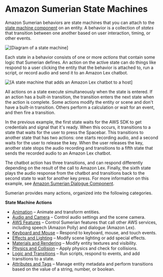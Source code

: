 # Amazon Sumerian State Machines<a name="sumerian-statemachines"></a>

Amazon Sumerian behaviors are state machines that you can attach to the [state machine component](entities-statemachine.md) on an entity\. A behavior is a collection of *states* that transition between one another based on user interaction, timing, or other events\.

![\[Diagram of a state machine\]](http://docs.aws.amazon.com/sumerian/latest/userguide/images/components-statemachine-diagram.png)

Each state in a behavior consists of one or more *actions* that contain some logic that Sumerian defines\. An action on the active state can do things like respond to a user clicking the entity that the behavior is attached to, run a script, or record audio and send it to an Amazon Lex chatbot\.

![\[A state machine that adds an Amazon Lex chatbot to a host\]](http://docs.aws.amazon.com/sumerian/latest/userguide/images/components-dialogue-state-audio.png)

All actions on a state execute simultaneously when the state is entered\. If an action has a built\-in transition, the transition enters the next state when the action is complete\. Some actions modify the entity or scene and don't have a built\-in transition\. Others perform a calculation or wait for an event, and then fire a transition\.

In the previous example, the first state waits for the AWS SDK to get credentials and signal that it's ready\. When this occurs, it transitions to a state that waits for the user to press the Spacebar\. This transitions to another state that has two actions: one starts recording audio, and a second waits for the user to release the key\. When the user releases the key, another state stops the audio recording and transitions to a fifth state that sends the recorded audio to an Amazon Lex chatbot\.

The chatbot action has three transitions, and can respond differently depending on the result of the call to Amazon Lex\. Finally, the sixth state plays the audio response from the chatbot and transitions back to the second state to wait for another key press\. For more information on this example, see [Amazon Sumerian Dialogue Component](entities-dialogue.md)\.

Sumerian provides many actions, organized into the following categories\.

**State Machine Actions**
+ [Animation](statemachines-animation.md) – Animate and transform entities\.
+ [Audio and Camera](statemachines-audio.md) – Control audio settings and the scene camera\.
+ [AWS Features](statemachines-aws.md) – Control Sumerian features that call other AWS services, including speech \(Amazon Polly\) and dialogue \(Amazon Lex\)\.
+ [Keyboard and Mouse](statemachines-controls.md) – Respond to keyboard, mouse, and touch events\.
+ [Effects and Lighting](statemachines-effects.md) – Modify scene lighting or add special effects\.
+ [Materials and Rendering](statemachines-materials.md) – Modify entity textures and visibility\.
+ [Physics and Collision](statemachines-physics.md) – Apply physics and check for collisions\.
+ [Logic and Transitions](statemachines-scripting.md) – Run scripts, respond to events, and add transitions to a state\.
+ [Attributes and Tags](statemachines-attributes.md) – Manage entity metadata and perform transitions based on the value of a string, number, or boolean\.